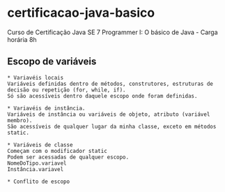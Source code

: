 # certificacao-java-basico
Curso de Certificação Java SE 7 Programmer I: O básico de Java - Carga horária 8h

## Escopo de variáveis
```
* Variavéis locais
Variáveis definidas dentro de métodos, construtores, estruturas de decisão ou repetição (for, while, if).
Só são acessíveis dentro daquele escopo onde foram definidas.

* Variavéis de instância.
Variáveis de instância ou variáveis de objeto, atributo (variável membro).
São acessíveis de qualquer lugar da minha classe, exceto em métodos static.

* Variáveis de classe
Começam com o modificador static
Podem ser acessadas de qualquer escopo.
NomeDoTipo.variavel
Instância.variavel

* Conflito de escopo
```
